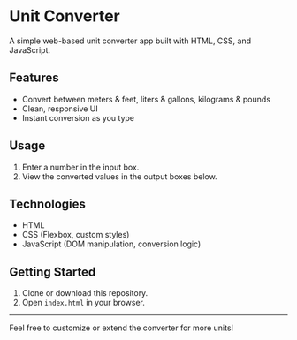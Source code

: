 # Unit Converter

A simple web-based unit converter app built with HTML, CSS, and JavaScript.

## Features

- Convert between meters & feet, liters & gallons, kilograms & pounds
- Clean, responsive UI
- Instant conversion as you type

## Usage

1. Enter a number in the input box.
2. View the converted values in the output boxes below.

## Technologies

- HTML
- CSS (Flexbox, custom styles)
- JavaScript (DOM manipulation, conversion logic)

## Getting Started

1. Clone or download this repository.
2. Open `index.html` in your browser.

---

Feel free to customize or extend the converter for more units!